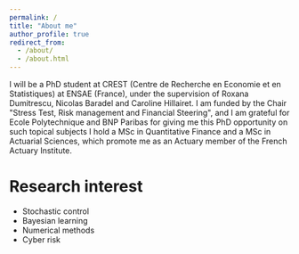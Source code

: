 ```yaml
---
permalink: /
title: "About me"
author_profile: true
redirect_from: 
  - /about/
  - /about.html
---
```


I will be a PhD student at CREST (Centre de Recherche en Economie et en Statistiques) at ENSAE (France), under the supervision of Roxana Dumitrescu, Nicolas Baradel and Caroline Hillairet. I am funded by the Chair "Stress Test, Risk management and Financial Steering", and I am grateful for Ecole Polytechnique and BNP Paribas for giving me this PhD opportunity on such topical subjects I hold a MSc in Quantitative Finance and a MSc in Actuarial Sciences, which promote me as an Actuary member of the French Actuary Institute.

Research interest
======
* Stochastic control
* Bayesian learning
* Numerical methods
* Cyber risk


